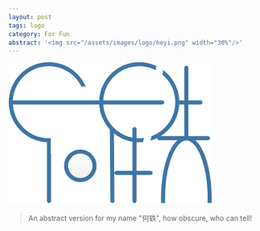 ```yaml
---
layout: post
tags: logo
category: For Fun
abstract: '<img src="/assets/images/logo/heyi.png" width="30%"/>'
---
```


![](/assets/images/logo/heyi.png)

> An abstract version for my name "何轶", how obscure, who can tell!
